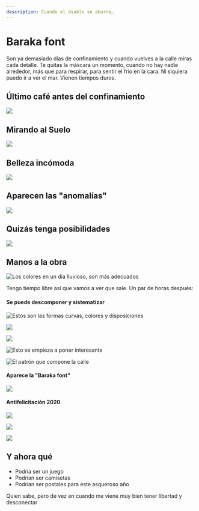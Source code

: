 ```yaml
---
description: Cuando el diablo se aburre…
---
```


# Baraka font

Son ya demasiado dias de confinamiento y cuando vuelves a la calle miras cada detalle. Te quitas la máscara un momento, cuando no hay nadie alrededor, más que para respirar, para sentir el frio en la cara. Ni siquiera puedo ir a ver el mar. Vienen tiempos duros.

## Último café antes del confinamiento

![](../.gitbook/assets/_mg_4950.jpg)

## Mirando al Suelo

![](../.gitbook/assets/_mg_4908.jpg)

## Belleza incómoda

![](../.gitbook/assets/_mg_4931%20%281%29.jpg)

## Aparecen las "anomalías"

![](../.gitbook/assets/_mg_4920%20%281%29.jpg)

##  Quizás tenga posibilidades

![](../.gitbook/assets/_mg_4949.jpg)

## Manos a la obra

![Los colores en un dia lluvioso, son m&#xE1;s adecuados](../.gitbook/assets/fotos-con-el-movil.png)

Tengo tiempo libre así que vamos a ver que sale. Un par de horas después:

#### Se puede descomponer y sistematizar

![Estos son las formas curvas, colores y disposiciones](../.gitbook/assets/formas-curvas.png)

![](../.gitbook/assets/formas-rectas.png)

![](../.gitbook/assets/colores.png)

![Esto se empieza a poner interesante](../.gitbook/assets/formas-complejas.png)

![El patr&#xF3;n que compone la calle](../.gitbook/assets/calle.png)

#### Aparece la "Baraka font"

![](../.gitbook/assets/baraka.png)



#### Antifelicitación 2020

![](../.gitbook/assets/fuck2020.png)

![](../.gitbook/assets/pikutara2020.png)

![](../.gitbook/assets/puto2020%20%285%29.png)

## Y ahora qué

* Podría ser un juego
* Podrían ser camisetas
* Podrían ser postales para este asqueroso año

Quien sabe, pero de vez en cuando me viene muy bien tener libertad y desconectar


